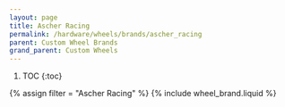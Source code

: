 ```yaml
---
layout: page
title: Ascher Racing
permalink: /hardware/wheels/brands/ascher_racing
parent: Custom Wheel Brands
grand_parent: Custom Wheels
---
```


1. TOC
{:toc}

{% assign filter = "Ascher Racing" %}
{% include wheel_brand.liquid %}

